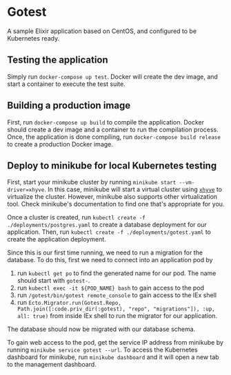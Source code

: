 # Gotest

A sample Elixir application based on CentOS, and configured to be Kubernetes ready.

## Testing the application

Simply run `docker-compose up test`. Docker will create the dev image, and start a container to execute the test suite.

## Building a production image

First, run `docker-compose up build` to compile the application. Docker should create a dev image and a container to run the compilation process. Once, the application is done compiling, run `docker-compose build release` to create a production Docker image.

## Deploy to minikube for local Kubernetes testing

First, start your minikube cluster by running `minikube start --vm-driver=xhyve`. In this case, minikube will start a virtual cluster using [`xhyve`](https://github.com/mist64/xhyve) to virtualize the cluster. However, minikube also supports other virtualization tool. Check minikube's documentation to find one that's appropriate for you.

Once a cluster is created, run `kubectl create -f ./deployments/postgres.yaml` to create a database deployment for our application. Then, run `kubectl create -f ./deployments/gotest.yaml` to create the application deployment.

Since this is our first time running, we need to run a migration for the database. To do this, first we need to connect into an application pod by
1. run `kubectl get po` to find the generated name for our pod. The name should start with `gotest-`.
2. run `kubectl exec -it ${POD_NAME} bash` to gain access to the pod
3. run `/gotest/bin/gotest remote_console` to gain access to the IEx shell
4. run `Ecto.Migrator.run(Gotest.Repo, Path.join([:code.priv_dir(:gotest), "repo", "migrations"]), :up, all: true)` from inside IEx shell to run the migrator for our application.

The database should now be migrated with our database schema.

To gain web access to the pod, get the service IP address from minikube by running `minikube service gotest --url`. To access the Kubernetes dashboard for minikube, run `minikube dashboard` and it will open a new tab to the management dashboard.